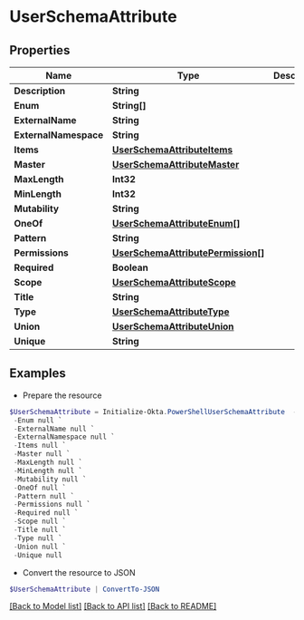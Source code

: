 # UserSchemaAttribute
## Properties

Name | Type | Description | Notes
------------ | ------------- | ------------- | -------------
**Description** | **String** |  | [optional] 
**Enum** | **String[]** |  | [optional] 
**ExternalName** | **String** |  | [optional] 
**ExternalNamespace** | **String** |  | [optional] 
**Items** | [**UserSchemaAttributeItems**](UserSchemaAttributeItems.md) |  | [optional] 
**Master** | [**UserSchemaAttributeMaster**](UserSchemaAttributeMaster.md) |  | [optional] 
**MaxLength** | **Int32** |  | [optional] 
**MinLength** | **Int32** |  | [optional] 
**Mutability** | **String** |  | [optional] 
**OneOf** | [**UserSchemaAttributeEnum[]**](UserSchemaAttributeEnum.md) |  | [optional] 
**Pattern** | **String** |  | [optional] 
**Permissions** | [**UserSchemaAttributePermission[]**](UserSchemaAttributePermission.md) |  | [optional] 
**Required** | **Boolean** |  | [optional] 
**Scope** | [**UserSchemaAttributeScope**](UserSchemaAttributeScope.md) |  | [optional] 
**Title** | **String** |  | [optional] 
**Type** | [**UserSchemaAttributeType**](UserSchemaAttributeType.md) |  | [optional] 
**Union** | [**UserSchemaAttributeUnion**](UserSchemaAttributeUnion.md) |  | [optional] 
**Unique** | **String** |  | [optional] 

## Examples

- Prepare the resource
```powershell
$UserSchemaAttribute = Initialize-Okta.PowerShellUserSchemaAttribute  -Description null `
 -Enum null `
 -ExternalName null `
 -ExternalNamespace null `
 -Items null `
 -Master null `
 -MaxLength null `
 -MinLength null `
 -Mutability null `
 -OneOf null `
 -Pattern null `
 -Permissions null `
 -Required null `
 -Scope null `
 -Title null `
 -Type null `
 -Union null `
 -Unique null
```

- Convert the resource to JSON
```powershell
$UserSchemaAttribute | ConvertTo-JSON
```

[[Back to Model list]](../README.md#documentation-for-models) [[Back to API list]](../README.md#documentation-for-api-endpoints) [[Back to README]](../README.md)

